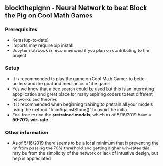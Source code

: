## blockthepignn - Neural Network to beat Block the Pig on Cool Math Games
### Prerequisites
* Keras(up-to-date)
* imports may require pip install
* Jupyter notebook is recommended if you plan on contributing to the project
### Setup
* It is recommended to play the game on Cool Math Games to better understand the goal and mechanics of the game.
* Yes we know that a tree search could be used but this is an interesting appplication and great place for many aspiring coders to test different networks and theories
* It is recommended when beginning training to pretrain all your models using the method "trainAgainstStone()" to avoid the initial 
* Feel free to use the **pretrained models**, which as of 5/16/2019 have a **50-70% win-rate**
### Other information
* As of 5/16/2019 there seems to be a local minimum that is preventing the nn from passing the 70% threshold and getting higher win-rates this may be from the simplicity of the network or lack of intuative design, but help is appreciated
